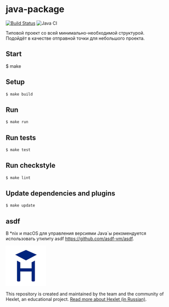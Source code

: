 # java-package

[![Build Status](https://jitpack.io/v/hexlet-boilerplates/java-package.svg)](https://jitpack.io/#hexlet-boilerplates/java-package)
![Java CI](https://github.com/TanyFV/java-package/workflows/Java%20CI/badge.svg)

Типовой проект со всей минимально-необходимой структурой. Подойдёт в качестве отправной точки для небольшого проекта.

## Start

$ make

## Setup
```bash
$ make build
```

## Run
```bash
$ make run
```

## Run tests
```bash
$ make test
```

## Run checkstyle
```bash
$ make lint
```

## Update dependencies and plugins
```bash
$ make update
```

## asdf
В *nix и macOS для управления версиями Java\`ы рекомендуется использовать утилиту asdf https://github.com/asdf-vm/asdf. 

   
[![Hexlet Ltd. logo](https://raw.githubusercontent.com/Hexlet/hexletguides.github.io/master/images/hexlet_logo128.png)](https://ru.hexlet.io/pages/about?utm_source=github&utm_medium=link&utm_campaign=java-package)

This repository is created and maintained by the team and the community of Hexlet, an educational project. [Read more about Hexlet (in Russian)](https://ru.hexlet.io/pages/about?utm_source=github&utm_medium=link&utm_campaign=java-package).
